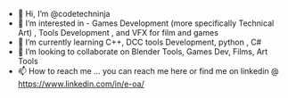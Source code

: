 - 👋 Hi, I’m @codetechninja
- 👀 I’m interested in - Games Development (more specifically Technical Art) , Tools Development , and VFX for film and games
- 🌱 I’m currently learning  C++, DCC tools Development, python , C#
- 💞️ I’m looking to collaborate on Blender Tools, Games Dev, Films, Art Tools 
- 📫 How to reach me ... you can reach me here or find me on linkedin @ https://www.linkedin.com/in/e-oa/

<!---
codetechninja/codetechninja is a ✨ special ✨ repository because its `README.md` (this file) appears on your GitHub profile.
You can click the Preview link to take a look at your changes.
--->
